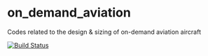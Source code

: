 # on_demand_aviation
Codes related to the design &amp; sizing of on-demand aviation aircraft

[![Build Status](https://acdl.mit.edu/csi/buildStatus/icon?job=gpkit_ResearchModel_ondemand-evtol_Push)](https://acdl.mit.edu/csi/job/gpkit_ResearchModel_ondemand-evtol_Push/)
